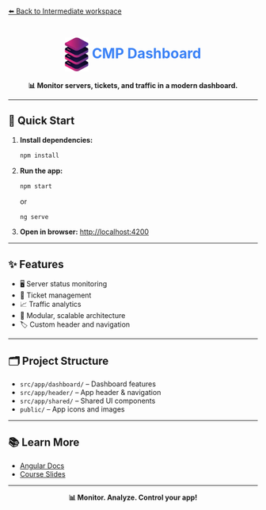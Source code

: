 [⬅️ Back to Intermediate workspace](../README.md)

<h1 align="center"><img src="public/logo.png" width="48" style="vertical-align:middle;"/> <span style="color:#3B82F6">CMP Dashboard</span></h1>

<p align="center">
  <b>📊 Monitor servers, tickets, and traffic in a modern dashboard.</b>
</p>

---

## 🚀 Quick Start

1. **Install dependencies:**
   ```sh
   npm install
   ```
2. **Run the app:**
   ```sh
   npm start
   ```
   or
   ```sh
   ng serve
   ```
3. **Open in browser:**
   [http://localhost:4200](http://localhost:4200)

---

## ✨ Features

- 🖥️ Server status monitoring
- 🎫 Ticket management
- 📈 Traffic analytics
- 🧩 Modular, scalable architecture
- 🏷️ Custom header and navigation

---

## 🗂️ Project Structure

- `src/app/dashboard/` – Dashboard features
- `src/app/header/` – App header & navigation
- `src/app/shared/` – Shared UI components
- `public/` – App icons and images

---

## 📚 Learn More

- [Angular Docs](https://angular.io/)
- [Course Slides](../../other-resources/angular-course-slides.pdf)

---

<p align="center">
  <b>📊 Monitor. Analyze. Control your app!</b>
</p>
